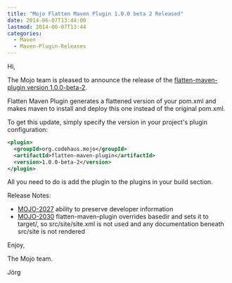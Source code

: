```yaml
---
title: "Mojo Flatten Maven Plugin 1.0.0 beta 2 Released"
date: 2014-06-07T13:44:00
lastmod: 2014-06-07T13:44
categories:
  - Maven
  - Maven-Plugin-Releases
---
```

Hi,

The Mojo team is pleased to announce the release of the 
[flatten-maven-plugin version 1.0.0-beta-2](http://mojo.codehaus.org/flatten-maven-plugin/).

Flatten Maven Plugin generates a flattened version of your pom.xml and makes maven to install
and deploy this one instead of the original pom.xml.

To get this update, simply specify the version in your project's plugin configuration:

```xml
<plugin>
  <groupId>org.codehaus.mojo</groupId>
  <artifactId>flatten-maven-plugin</artifactId>
  <version>1.0.0-beta-2</version>
</plugin>
```

<!-- more -->

All you need to do is add the plugin to the plugins in your build section.

Release Notes:

* [MOJO-2027](https://issues.apache.org/jira/browse/MOJO-2027) ability to preserve developer information
* [MOJO-2030](https://issues.apache.org/jira/browse/MOJO-2030) flatten-maven-plugin overrides basedir and sets it to target/, so src/site/site.xml is not used and any documentation beneath src/site is not rendered

Enjoy,

The Mojo team.

Jörg 
